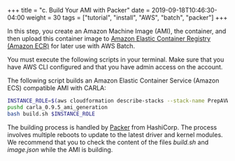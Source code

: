 +++
title = "c. Build Your AMI with Packer"
date = 2019-09-18T10:46:30-04:00
weight = 30
tags = ["tutorial", "install", "AWS", "batch", "packer"]
+++

In this step, you create an Amazon Machine Image (AMI), the container, and then upload this container image to [Amazon Elastic Container Registry (Amazon ECR)](https://aws.amazon.com/ecr/) for later use with AWS Batch.

You must execute the following scripts in your terminal. Make sure that you have AWS CLI configured and that you have admin access on the account.

The following script builds an Amazon Elastic Container Service (Amazon ECS) compatible AMI with CARLA:

```bash
INSTANCE_ROLE=$(aws cloudformation describe-stacks --stack-name PrepAVWorkshop --output text --query 'Stacks[0].Outputs[?OutputKey == `S3RoleARN`].OutputValue')
pushd carla_0.9.5_ami_generation
bash build.sh $INSTANCE_ROLE
```

The building process is handled by [Packer](https://www.packer.io/) from HashiCorp. The process involves multiple reboots to update to the latest driver and kernel modules. We recommend that you to check the content of the files *build.sh* and *image.json* while the AMI is building.
